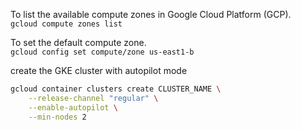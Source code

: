
To list the available compute zones in Google Cloud Platform (GCP).\
`gcloud compute zones list`

To set the default compute zone.\
`gcloud config set compute/zone us-east1-b`

create the GKE cluster with autopilot mode
```bash
gcloud container clusters create CLUSTER_NAME \
    --release-channel "regular" \
    --enable-autopilot \
    --min-nodes 2 
```